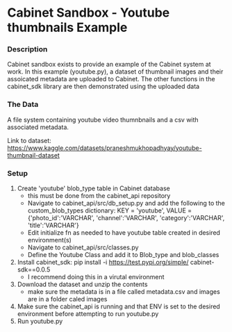 # Cabinet Sandbox - Youtube thumbnails Example
### Description
Cabinet sandbox exists to provide an example of the Cabinet system at work. In this example (youtube.py), a dataset of thumbnail images and their assoicated metadata are uploaded to Cabinet. The other functions in the cabinet_sdk library are then demonstrated using the uploaded data

### The Data
A file system containing youtube video thumnbnails and a csv with associated metadata.

Link to dataset: https://www.kaggle.com/datasets/praneshmukhopadhyay/youtube-thumbnail-dataset 

### Setup
1. Create 'youtube' blob_type table in Cabinet database
    * this must be done from the cabinet_api repository
    * Navigate to cabinet_api/src/db_setup.py and add the following to the custom_blob_types dictionary: KEY = 'youtube', VALUE = {'photo_id':'VARCHAR', 'channel':'VARCHAR', 'category':'VARCHAR', 'title':'VARCHAR'}
    * Edit initialize fn as needed to have youtube table created in desired environment(s)
    * Navigate to cabinet_api/src/classes.py 
    * Define the Youtube Class and add it to Blob_type and blob_classes
2. Install cabinet_sdk: pip install -i https://test.pypi.org/simple/ cabinet-sdk==0.0.5 
    * I recommend doing this in a virutal environment 
3. Download the dataset and unzip the contents
    * make sure the metadata is in a file called metadata.csv and images are in a folder caled images
5. Make sure the cabinet_api is running and that ENV is set to the desired environment before attempting to run youtube.py
6. Run youtube.py